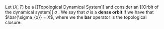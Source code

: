 Let $(X,T)$ be a [[Topological Dynamical System]] and consider an [[Orbit of the dynamical system]] $\sigma$ .
We say that $\sigma$ is a **dense orbit** if we have that $\bar{\sigma_{x}} = X$, where we the **bar** operator is the topological closure.